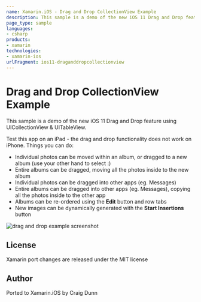 ```yaml
---
name: Xamarin.iOS - Drag and Drop CollectionView Example
description: This sample is a demo of the new iOS 11 Drag and Drop feature using UICollectionView & UITableView. Test this app on an iPad - the drag and drop...
page_type: sample
languages:
- csharp
products:
- xamarin
technologies:
- xamarin-ios
urlFragment: ios11-draganddropcollectionview
---
```

# Drag and Drop CollectionView Example

This sample is a demo of the new iOS 11 Drag and Drop feature using UICollectionView & UITableView.

Test this app on an iPad - the drag and drop functionality does not work on iPhone. Things you can do:

* Individual photos can be moved within an album, or dragged to a new album (use your other hand to select :)
* Entire albums can be dragged, moving all the photos inside to the new album
* Individual photos can be dragged into other apps (eg. Messages)
* Entire albums can be dragged into other apps (eg. Messages), copying all the photos inside to the other app
* Albums can be re-ordered using the **Edit** button and row tabs
* New images can be dynamically generated with the **Start Insertions** button

![drag and drop example screenshot](Screenshots/01-sml.png)


## License

Xamarin port changes are released under the MIT license

## Author

Ported to Xamarin.iOS by Craig Dunn
